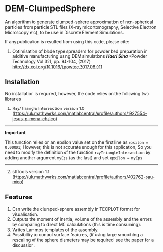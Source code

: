 # DEM-ClumpedSphere
An algorithm to generate clumped-sphere approximation of non-spherical particles from particle STL files (X-ray micortomography, Selective Electron Microscopy etc), to be use in Discrete Element Simulations. 

If any publication is resulted from using this code, please cite: 

 1. Optimisation of blade type spreaders for powder bed preparation in additive manufacturing using DEM simulations
    ***Haeri Sina***
    *Powder Technology Vol 321, pp. 94-104, (2017)
    http://dx.doi.org/10.1016/j.powtec.2017.08.011

## Installation

No installation is required, however, the code relies on the following two libraries
 1. Ray/Triangle Intersection version 1.0 (https://uk.mathworks.com/matlabcentral/profile/authors/1927554-jesus-p-mena-chalco)
 ___
 **Important**
 
 This function relies on an epsilon value set on the first line as `epsilon = 0.00001`;
 However, this is not accurate enough for this application, So you need to modify the definition of the function
 `rayTriangleIntersection` by adding another argument `myEps` (as the last) and set `epsilon = myEps`
 ___
 2. stlTools version 1.1 (https://uk.mathworks.com/matlabcentral/profile/authors/402762-pau-mico)

## Features
 1. Can write the clumped-sphere assembly in TECPLOT format for visualisation.
 2. Outputs the moment of inertia, volume of the assembly and the errors by comparing to direct MC calculations (this is time consuming).
 3.  Writes Lammps templates of the assembly.
 4. Possibility to control surface features, (if using large smoothing a rescaling of the sphere diameters may be required, see the paper for a discussion.
